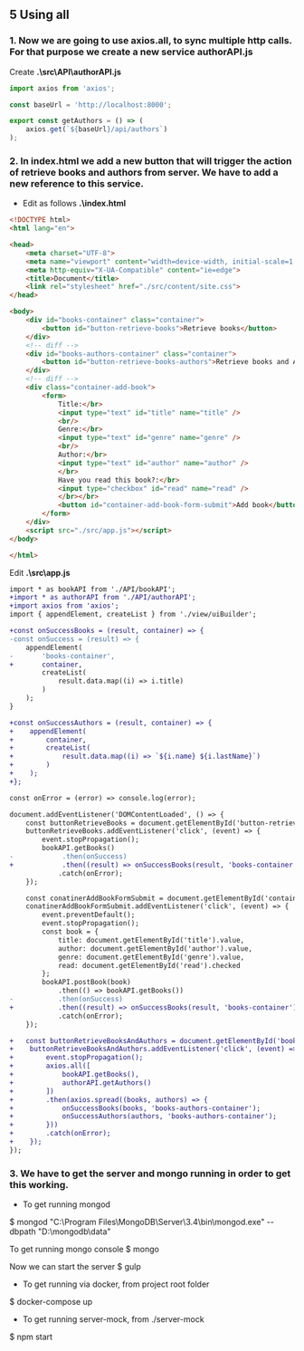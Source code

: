 ## 5 Using all

### 1. Now we are going to use axios.all, to sync multiple http calls. For that purpose we create a new service authorAPI.js

Create __.\src\API\authorAPI.js__

```javascript
import axios from 'axios';

const baseUrl = 'http://localhost:8000';

export const getAuthors = () => (
    axios.get(`${baseUrl}/api/authors`)
);
```

### 2. In index.html we add a new button that will trigger the action of retrieve books and  authors from server. We have to add a new reference to this service.

* Edit as follows __.\index.html__

```html
<!DOCTYPE html>
<html lang="en">

<head>
    <meta charset="UTF-8">
    <meta name="viewport" content="width=device-width, initial-scale=1.0">
    <meta http-equiv="X-UA-Compatible" content="ie=edge">
    <title>Document</title>
    <link rel="stylesheet" href="./src/content/site.css">
</head>

<body>
    <div id="books-container" class="container">
        <button id="button-retrieve-books">Retrieve books</button>
    </div>
    <!-- diff -->
    <div id="books-authors-container" class="container">
        <button id="button-retrieve-books-authors">Retrieve books and Authors</button>
    </div>
    <!-- diff -->
    <div class="container-add-book">
        <form>
            Title:</br>
            <input type="text" id="title" name="title" />
            <br/>
            Genre:</br>
            <input type="text" id="genre" name="genre" />
            <br/>
            Author:</br>
            <input type="text" id="author" name="author" />
            </br>
            Have you read this book?:</br>
            <input type="checkbox" id="read" name="read" />
            </br></br>
            <button id="container-add-book-form-submit">Add book</button>
        </form>
    </div>
    <script src="./src/app.js"></script>
</body>

</html>
```

Edit __.\src\app.js__

```diff app.js
import * as bookAPI from './API/bookAPI';
+import * as authorAPI from './API/authorAPI';
+import axios from 'axios';
import { appendElement, createList } from './view/uiBuilder';

+const onSuccessBooks = (result, container) => {
-const onSuccess = (result) => {
    appendElement(
-       'books-container',
+       container,
        createList(
            result.data.map((i) => i.title)
        )
    );
}

+const onSuccessAuthors = (result, container) => {
+    appendElement(
+        container,
+        createList(
+            result.data.map((i) => `${i.name} ${i.lastName}`)
+        )
+    );
+};

const onError = (error) => console.log(error);

document.addEventListener('DOMContentLoaded', () => {
    const buttonRetrieveBooks = document.getElementById('button-retrieve-books');
    buttonRetrieveBooks.addEventListener('click', (event) => {
        event.stopPropagation();
        bookAPI.getBooks()
-            .then(onSuccess)
+            .then((result) => onSuccessBooks(result, 'books-container'))
            .catch(onError);
    });

    const conatinerAddBookFormSubmit = document.getElementById('container-add-book-form-submit');
    conatinerAddBookFormSubmit.addEventListener('click', (event) => {
        event.preventDefault();
        event.stopPropagation();
        const book = {
            title: document.getElementById('title').value,
            author: document.getElementById('author').value,
            genre: document.getElementById('genre').value,
            read: document.getElementById('read').checked
        };
        bookAPI.postBook(book)
            .then(() => bookAPI.getBooks())
-           .then(onSuccess)
+           .then((result) => onSuccessBooks(result, 'books-container'))
            .catch(onError);
    });

+   const buttonRetrieveBooksAndAuthors = document.getElementById('books-authors-container');
+    buttonRetrieveBooksAndAuthors.addEventListener('click', (event) => {
+        event.stopPropagation();
+        axios.all([
+            bookAPI.getBooks(),
+            authorAPI.getAuthors()
+        ])
+        .then(axios.spread((books, authors) => {
+            onSuccessBooks(books, 'books-authors-container');
+            onSuccessAuthors(authors, 'books-authors-container');
+        }))
+        .catch(onError);
+    });
});
```

### 3. We have to get the server and mongo running in order to get this working.

* To get running mongod

$ mongod "C:\Program Files\MongoDB\Server\3.4\bin\mongod.exe" --dbpath "D:\mongodb\data"

To get running mongo console
$ mongo

Now we can start the server
$ gulp

* To get running via docker, from project root folder

$ docker-compose up

* To get running server-mock, from ./server-mock

$ npm start
